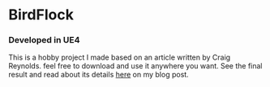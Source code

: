 # BirdFlock 
### Developed in UE4
This is a hobby project I made based on an article written by Craig Reynolds. feel free to download and use it anywhere you want.
See the final result and read about its details [here](https://www.shayanebz.com/bird-flock-system) on my blog post.
